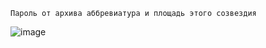 ```Пароль от архива аббревиатура и площадь этого созвездия```

![image](https://github.com/user-attachments/assets/7e420041-6680-4cb3-8ca9-6992bf20c032)
